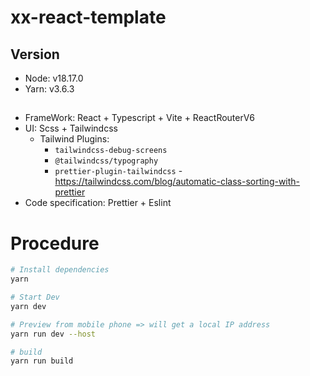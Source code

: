 # xx-react-template

## Version

- Node: v18.17.0
- Yarn: v3.6.3

##

- FrameWork: React + Typescript + Vite + ReactRouterV6
- UI: Scss + Tailwindcss
  - Tailwind Plugins:
    - `tailwindcss-debug-screens`
    - `@tailwindcss/typography`
    - `prettier-plugin-tailwindcss` - https://tailwindcss.com/blog/automatic-class-sorting-with-prettier
- Code specification: Prettier + Eslint

# Procedure

```sh
# Install dependencies
yarn

# Start Dev
yarn dev

# Preview from mobile phone => will get a local IP address
yarn run dev --host

# build
yarn run build
```
